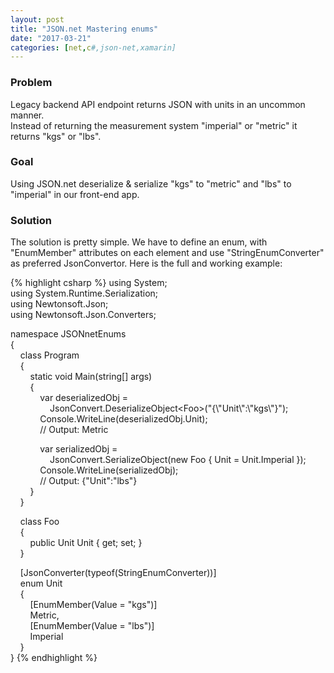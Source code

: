 ```yaml
---
layout: post
title: "JSON.net Mastering enums"
date: "2017-03-21"
categories: [net,c#,json-net,xamarin]
---
```

### Problem
Legacy backend API endpoint returns JSON with units in an uncommon manner.  
Instead of returning the measurement system "imperial" or "metric" it returns "kgs" or "lbs".  

### Goal
Using JSON.net deserialize & serialize "kgs" to "metric" and "lbs" to "imperial" in our front-end app.  

### Solution
The solution is pretty simple. We have to define an enum, with "EnumMember" attributes on each element and use "StringEnumConverter" as preferred JsonConvertor. Here is the full and working example:  

{% highlight csharp %}
using System;  
using System.Runtime.Serialization;  
using Newtonsoft.Json;  
using Newtonsoft.Json.Converters;  
  
namespace JSONnetEnums  
{  
    class Program  
    {  
        static void Main(string\[\] args)  
        {  
            var deserializedObj =   
                JsonConvert.DeserializeObject<Foo\>("{\\"Unit\\":\\"kgs\\"}");  
            Console.WriteLine(deserializedObj.Unit);  
            // Output: Metric  
  
            var serializedObj =   
                JsonConvert.SerializeObject(new Foo { Unit = Unit.Imperial });  
            Console.WriteLine(serializedObj);  
            // Output: {"Unit":"lbs"}  
        }  
    }  
  
    class Foo  
    {  
        public Unit Unit { get; set; }  
    }  
  
    \[JsonConverter(typeof(StringEnumConverter))\]  
    enum Unit  
    {  
        \[EnumMember(Value = "kgs")\]  
        Metric,  
        \[EnumMember(Value = "lbs")\]  
        Imperial  
    }  
}
{% endhighlight %}
